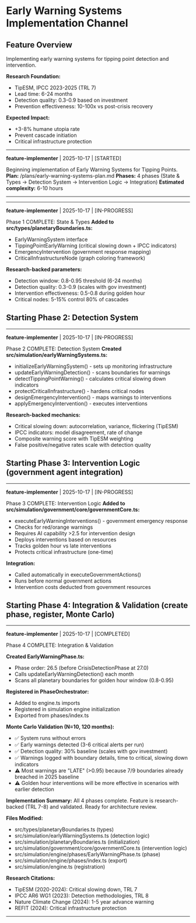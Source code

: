 # Early Warning Systems Implementation Channel

## Feature Overview
Implementing early warning systems for tipping point detection and intervention.

**Research Foundation:**
- TipESM, IPCC 2023-2025 (TRL 7)
- Lead time: 6-24 months
- Detection quality: 0.3-0.9 based on investment
- Prevention effectiveness: 10-100x vs post-crisis recovery

**Expected Impact:**
- +3-8% humane utopia rate
- Prevent cascade initiation
- Critical infrastructure protection

---
**feature-implementer** | 2025-10-17 | [STARTED]

Beginning implementation of Early Warning Systems for Tipping Points.
**Plan:** /plans/early-warning-systems-plan.md
**Phases:** 4 phases (State & Types → Detection System → Intervention Logic → Integration)
**Estimated complexity:** 6-10 hours

---
---
**feature-implementer** | 2025-10-17 | [IN-PROGRESS]

Phase 1 COMPLETE: State & Types
**Added to src/types/planetaryBoundaries.ts:**
- EarlyWarningSystem interface
- TippingPointEarlyWarning (critical slowing down + IPCC indicators)
- EmergencyIntervention (government response mapping)
- CriticalInfrastructureNode (graph coloring framework)

**Research-backed parameters:**
- Detection window: 0.8-0.95 threshold (6-24 months)
- Detection quality: 0.3-0.9 (scales with gov investment)
- Intervention effectiveness: 0.5-0.8 during golden hour
- Critical nodes: 5-15% control 80% of cascades

Starting Phase 2: Detection System
---
---
**feature-implementer** | 2025-10-17 | [IN-PROGRESS]

Phase 2 COMPLETE: Detection System
**Created src/simulation/earlyWarningSystems.ts:**
- initializeEarlyWarningSystem() - sets up monitoring infrastructure
- updateEarlyWarningDetection() - scans boundaries for warnings
- detectTippingPointWarning() - calculates critical slowing down indicators
- protectCriticalInfrastructure() - hardens critical nodes
- designEmergencyIntervention() - maps warnings to interventions
- applyEmergencyIntervention() - executes interventions

**Research-backed mechanics:**
- Critical slowing down: autocorrelation, variance, flickering (TipESM)
- IPCC indicators: model disagreement, rate of change
- Composite warning score with TipESM weighting
- False positive/negative rates scale with detection quality

Starting Phase 3: Intervention Logic (government agent integration)
---
---
**feature-implementer** | 2025-10-17 | [IN-PROGRESS]

Phase 3 COMPLETE: Intervention Logic
**Added to src/simulation/government/core/governmentCore.ts:**
- executeEarlyWarningInterventions() - government emergency response
- Checks for red/orange warnings
- Requires AI capability >2.5 for intervention design
- Deploys interventions based on resources
- Tracks golden hour vs late interventions
- Protects critical infrastructure (one-time)

**Integration:**
- Called automatically in executeGovernmentActions()
- Runs before normal government actions
- Intervention costs deducted from government resources

Starting Phase 4: Integration & Validation (create phase, register, Monte Carlo)
---
---
**feature-implementer** | 2025-10-17 | [COMPLETED]

Phase 4 COMPLETE: Integration & Validation

**Created EarlyWarningPhase.ts:**
- Phase order: 26.5 (before CrisisDetectionPhase at 27.0)
- Calls updateEarlyWarningDetection() each month
- Scans all planetary boundaries for golden hour window (0.8-0.95)

**Registered in PhaseOrchestrator:**
- Added to engine.ts imports
- Registered in simulation engine initialization
- Exported from phases/index.ts

**Monte Carlo Validation (N=10, 120 months):**
- ✅ System runs without errors
- ✅ Early warnings detected (3-6 critical alerts per run)
- ✅ Detection quality: 30% baseline (scales with gov investment)
- ✅ Warnings logged with boundary details, time to critical, slowing down indicators
- ⚠️  Most warnings are "LATE" (>0.95) because 7/9 boundaries already breached in 2025 baseline
- ⚠️  Golden hour interventions will be more effective in scenarios with earlier detection

**Implementation Summary:**
All 4 phases complete. Feature is research-backed (TRL 7-8) and validated.
Ready for architecture review.

**Files Modified:**
- src/types/planetaryBoundaries.ts (types)
- src/simulation/earlyWarningSystems.ts (detection logic)
- src/simulation/planetaryBoundaries.ts (initialization)
- src/simulation/government/core/governmentCore.ts (intervention logic)
- src/simulation/engine/phases/EarlyWarningPhase.ts (phase)
- src/simulation/engine/phases/index.ts (export)
- src/simulation/engine.ts (registration)

**Research Citations:**
- TipESM (2020-2024): Critical slowing down, TRL 7
- IPCC AR6 WG1 (2023): Detection methodologies, TRL 8
- Nature Climate Change (2024): 1-5 year advance warning
- REFIT (2024): Critical infrastructure protection
---
